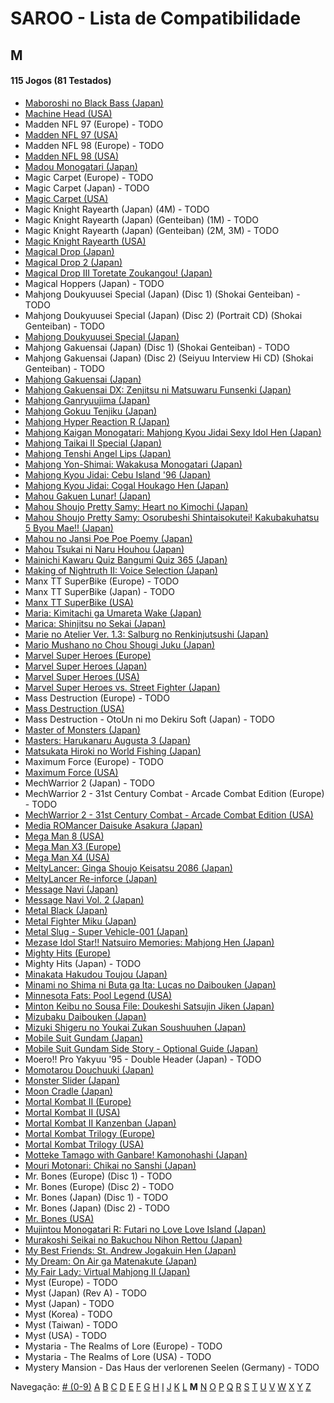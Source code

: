 # SAROO - Lista de Compatibilidade

## M

#### 115 Jogos (81 Testados)

- [Maboroshi no Black Bass (Japan)](../../../Regions/Retails/Japan/T-25303G/01/README.md)
- [Machine Head (USA)](../../../Regions/Retails/USA/T-7914H/01/README.md)
- Madden NFL 97 (Europe) - TODO
- [Madden NFL 97 (USA)](../../../Regions/Retails/USA/T-5010H/01/README.md)
- Madden NFL 98 (Europe) - TODO
- [Madden NFL 98 (USA)](../../../Regions/Retails/USA/T-5024H/01/README.md)
- [Madou Monogatari (Japan)](../../../Regions/Retails/Japan/T-6607G/01/README.md)
- Magic Carpet (Europe) - TODO
- Magic Carpet (Japan) - TODO
- [Magic Carpet (USA)](../../../Regions/Retails/USA/T-5006H/01/README.md)
- Magic Knight Rayearth (Japan) (4M) - TODO
- Magic Knight Rayearth (Japan) (Genteiban) (1M) - TODO
- Magic Knight Rayearth (Japan) (Genteiban) (2M, 3M) - TODO
- [Magic Knight Rayearth (USA)](../../../Regions/Retails/USA/T-12706H/01/README.md)
- [Magical Drop (Japan)](../../../Regions/Retails/Japan/T-1304G/01/README.md)
- [Magical Drop 2 (Japan)](../../../Regions/Retails/Japan/GS-9104/01/README.md)
- [Magical Drop III Toretate Zoukangou! (Japan)](../../../Regions/Retails/Japan/T-1313G/01/README.md)
- Magical Hoppers (Japan) - TODO
- Mahjong Doukyuusei Special (Japan) (Disc 1) (Shokai Genteiban) - TODO
- Mahjong Doukyuusei Special (Japan) (Disc 2) (Portrait CD) (Shokai Genteiban) - TODO
- [Mahjong Doukyuusei Special (Japan)](../../../Regions/Retails/Japan/T-25301G/01/README.md)
- Mahjong Gakuensai (Japan) (Disc 1) (Shokai Genteiban) - TODO
- Mahjong Gakuensai (Japan) (Disc 2) (Seiyuu Interview Hi CD) (Shokai Genteiban) - TODO
- [Mahjong Gakuensai (Japan)](../../../Regions/Retails/Japan/T-25304G/01/README.md)
- [Mahjong Gakuensai DX: Zenjitsu ni Matsuwaru Funsenki (Japan)](../../../Regions/Retails/Japan/T-25306G/01/README.md)
- [Mahjong Ganryuujima (Japan)](../../../Regions/Retails/Japan/T-2101G/01/README.md)
- [Mahjong Gokuu Tenjiku (Japan)](../../../Regions/Retails/Japan/T-10601G/01/README.md)
- [Mahjong Hyper Reaction R (Japan)](../../../Regions/Retails/Japan/T-2402G/01/README.md)
- [Mahjong Kaigan Monogatari: Mahjong Kyou Jidai Sexy Idol Hen (Japan)](../../../Regions/Retails/Japan/T-2201G/01/README.md)
- [Mahjong Taikai II Special (Japan)](../../../Regions/Retails/Japan/T-7621G/01/README.md)
- [Mahjong Tenshi Angel Lips (Japan)](../../../Regions/Retails/Japan/T-27001G/01/README.md)
- [Mahjong Yon-Shimai: Wakakusa Monogatari (Japan)](../../../Regions/Retails/Japan/T-18704G/01/README.md)
- [Mahjong Kyou Jidai: Cebu Island '96 (Japan)](../../../Regions/Retails/Japan/T-2204G/01/README.md)
- [Mahjong Kyou Jidai: Cogal Houkago Hen (Japan)](../../../Regions/Retails/Japan/T-2203G/01/README.md)
- [Mahou Gakuen Lunar! (Japan)](../../../Regions/Retails/Japan/T-27902G/01/README.md)
- [Mahou Shoujo Pretty Samy: Heart no Kimochi (Japan)](../../../Regions/Retails/Japan/T-20112G/01/README.md)
- [Mahou Shoujo Pretty Samy: Osorubeshi Shintaisokutei! Kakubakuhatsu 5 Byou Mae!! (Japan)](../../../Regions/Retails/Japan/T-20110G/01/README.md)
- [Mahou no Jansi Poe Poe Poemy (Japan)](../../../Regions/Retails/Japan/T-15004G/01/README.md)
- [Mahou Tsukai ni Naru Houhou (Japan)](../../../Regions/Retails/Japan/T-32510G/01/README.md)
- [Mainichi Kawaru Quiz Bangumi Quiz 365 (Japan)](../../../Regions/Retails/Japan/T-21201G/01/README.md)
- [Making of Nightruth II: Voice Selection (Japan)](../../../Regions/Retails/Japan/T-20205G/01/README.md)
- Manx TT SuperBike (Europe) - TODO
- Manx TT SuperBike (Japan) - TODO
- [Manx TT SuperBike (USA)](../../../Regions/Retails/USA/MK-81210/01/README.md)
- [Maria: Kimitachi ga Umareta Wake (Japan)](../../../Regions/Retails/Japan/T-36302G/01/README.md)
- [Marica: Shinjitsu no Sekai (Japan)](../../../Regions/Retails/Japan/T-6008G/01/README.md)
- [Marie no Atelier Ver. 1.3: Salburg no Renkinjutsushi (Japan)](../../../Regions/Retails/Japan/T-15033G/01/README.md)
- [Mario Mushano no Chou Shougi Juku (Japan)](../../../Regions/Retails/Japan/T-24905G/01/README.md)
- [Marvel Super Heroes (Europe)](../../../Regions/Retails/Europe/T-7032H-50/01/README.md)
- [Marvel Super Heroes (Japan)](../../../Regions/Retails/Japan/T-1215G/01/README.md)
- [Marvel Super Heroes (USA)](../../../Regions/Retails/USA/T-1214H/01/README.md)
- [Marvel Super Heroes vs. Street Fighter (Japan)](../../../Regions/Retails/Japan/T-1238G/01/README.md)
- Mass Destruction (Europe) - TODO
- [Mass Destruction (USA)](../../../Regions/Retails/USA/T-18007H/01/README.md)
- Mass Destruction - OtoUn ni mo Dekiru Soft (Japan) - TODO
- [Master of Monsters (Japan)](../../../Regions/Retails/Japan/T-6301G/01/README.md)
- [Masters: Harukanaru Augusta 3 (Japan)](../../../Regions/Retails/Japan/T-11401G/01/README.md)
- [Matsukata Hiroki no World Fishing (Japan)](../../../Regions/Retails/Japan/T-24801G/01/README.md)
- Maximum Force (Europe) - TODO
- [Maximum Force (USA)](../../../Regions/Retails/USA/T-9707H/01/README.md)
- MechWarrior 2 (Japan) - TODO
- MechWarrior 2 - 31st Century Combat - Arcade Combat Edition (Europe) - TODO
- [MechWarrior 2 - 31st Century Combat - Arcade Combat Edition (USA)](../../../Regions/Retails/USA/T-13004H/01/README.md)
- [Media ROMancer Daisuke Asakura (Japan)](../../../Regions/Retails/Japan/T-25001G/01/README.md)
- [Mega Man 8 (USA)](../../../Regions/Retails/USA/T-1216H/01/README.md)
- [Mega Man X3 (Europe)](../../../Regions/Retails/Europe/T-7029H-50/01/README.md)
- [Mega Man X4 (USA)](../../../Regions/Retails/USA/T-1219H/01/README.md)
- [MeltyLancer: Ginga Shoujo Keisatsu 2086 (Japan)](../../../Regions/Retails/Japan/T-15016G/01/README.md)
- [MeltyLancer Re-inforce (Japan)](../../../Regions/Retails/Japan/T-15038G/01/README.md)
- [Message Navi (Japan)](../../../Regions/Retails/Japan/T-4401G/01/README.md)
- [Message Navi Vol. 2 (Japan)](../../../Regions/Retails/Japan/T-4404G/01/README.md)
- [Metal Black (Japan)](../../../Regions/Retails/Japan/T-19902G/01/README.md)
- [Metal Fighter Miku (Japan)](../../../Regions/Retails/Japan/T-6002G/01/README.md)
- [Metal Slug - Super Vehicle-001 (Japan)](../../../Regions/Retails/Japan/T-3111G/01/README.md)
- [Mezase Idol Star!! Natsuiro Memories: Mahjong Hen (Japan)](../../../Regions/Retails/Japan/T-31001G/01/README.md)
- [Mighty Hits (Europe)](../../../Regions/Retails/Europe/MK-81087/01/README.md)
- Mighty Hits (Japan) - TODO
- [Minakata Hakudou Toujou (Japan)](../../../Regions/Retails/Japan/T-14414G/01/README.md)
- [Minami no Shima ni Buta ga Ita: Lucas no Daibouken (Japan)](../../../Regions/Retails/Japan/T-27101G/01/README.md)
- [Minnesota Fats: Pool Legend (USA)](../../../Regions/Retails/USA/T-1302H/01/README.md)
- [Minton Keibu no Sousa File: Doukeshi Satsujin Jiken (Japan)](../../../Regions/Retails/Japan/T-5307G/01/README.md)
- [Mizubaku Daibouken (Japan)](../../../Regions/Retails/Japan/T-19910G/01/README.md)
- [Mizuki Shigeru no Youkai Zukan Soushuuhen (Japan)](../../../Regions/Retails/Japan/T-25506G/01/README.md)
- [Mobile Suit Gundam (Japan)](../../../Regions/Retails/Japan/T-13303G/01/README.md)
- [Mobile Suit Gundam Side Story - Optional Guide (Japan)](../../../Regions/Retails/Japan/T-13318G/01/README.md)
- Moero!! Pro Yakyuu '95 - Double Header (Japan) - TODO
- [Momotarou Douchuuki (Japan)](../../../Regions/Retails/Japan/T-14309G/01/README.md)
- [Monster Slider (Japan)](../../../Regions/Retails/Japan/T-27302G/01/README.md)
- [Moon Cradle (Japan)](../../../Regions/Retails/Japan/T-9109G/01/README.md)
- [Mortal Kombat II (Europe)](../../../Regions/Retails/Europe/T-8103H-50/01/README.md)
- [Mortal Kombat II (USA)](../../../Regions/Retails/USA/T-8103H/01/README.md)
- [Mortal Kombat II Kanzenban (Japan)](../../../Regions/Retails/Japan/T-8107G/01/README.md)
- [Mortal Kombat Trilogy (Europe)](../../../Regions/Retails/Europe/T-25414H50/01/README.md)
- [Mortal Kombat Trilogy (USA)](../../../Regions/Retails/USA/T-9704H/01/README.md)
- [Motteke Tamago with Ganbare! Kamonohashi (Japan)](../../../Regions/Retails/Japan/T-18712G/01/README.md)
- [Mouri Motonari: Chikai no Sanshi (Japan)](../../../Regions/Retails/Japan/T-7646G/01/README.md)
- Mr. Bones (Europe) (Disc 1) - TODO
- Mr. Bones (Europe) (Disc 2) - TODO
- Mr. Bones (Japan) (Disc 1) - TODO
- Mr. Bones (Japan) (Disc 2) - TODO
- [Mr. Bones (USA)](../../../Regions/Retails/USA/MK-81016/01/README.md)
- [Mujintou Monogatari R: Futari no Love Love Island (Japan)](../../../Regions/Retails/Japan/T-28901G/01/README.md)
- [Murakoshi Seikai no Bakuchou Nihon Rettou (Japan)](../../../Regions/Retails/Japan/T-9115G/01/README.md)
- [My Best Friends: St. Andrew Jogakuin Hen (Japan)](../../../Regions/Retails/Japan/T-14404G/01/README.md)
- [My Dream: On Air ga Matenakute (Japan)](../../../Regions/Retails/Japan/T-21303G/01/README.md)
- [My Fair Lady: Virtual Mahjong II (Japan)](../../../Regions/Retails/Japan/T-2207G/01/README.md)
- Myst (Europe) - TODO
- Myst (Japan) (Rev A) - TODO
- Myst (Japan) - TODO
- Myst (Korea) - TODO
- Myst (Taiwan) - TODO
- Myst (USA) - TODO
- Mystaria - The Realms of Lore (Europe) - TODO
- Mystaria - The Realms of Lore (USA) - TODO
- Mystery Mansion - Das Haus der verlorenen Seelen (Germany) - TODO

Navegação:
[# (0-9)](./09.md) [A](./A.md) [B](./B.md) [C](./C.md) [D](./D.md) [E](./E.md) [F](./F.md) [G](./G.md) [H](./H.md) [I](./I.md) [J](./J.md) [K](./K.md) [L](./L.md) **M** [N](./N.md) [O](./O.md) [P](./P.md) [Q](./Q.md) [R](./R.md) [S](./S.md) [T](./T.md) [U](./U.md) [V](./V.md) [W](./W.md) [X](./X.md) [Y](./Y.md) [Z](./Z.md)
